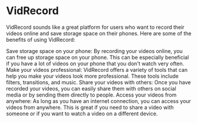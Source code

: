 # VidRecord

VidRecord sounds like a great platform for users who want to record their videos online and save storage space on their phones. Here are some of the benefits of using VidRecord:

Save storage space on your phone: By recording your videos online, you can free up storage space on your phone. This can be especially beneficial if you have a lot of videos on your phone that you don't watch very often.
Make your videos professional: VidRecord offers a variety of tools that can help you make your videos look more professional. These tools include filters, transitions, and music.
Share your videos with others: Once you have recorded your videos, you can easily share them with others on social media or by sending them directly to people.
Access your videos from anywhere: As long as you have an internet connection, you can access your videos from anywhere. This is great if you need to share a video with someone or if you want to watch a video on a different device.

